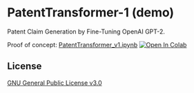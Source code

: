 
# PatentTransformer-1 (demo)

Patent Claim Generation by Fine-Tuning OpenAI GPT-2. 
  
Proof of concept: [PatentTransformer_v1.ipynb](https://github.com/jiehsheng/PatentTransformer/blob/master/v1/PatentTransformer_v1.ipynb)  [![Open In Colab](https://colab.research.google.com/assets/colab-badge.svg)](https://colab.research.google.com/github/jiehsheng/PatentTransformer/blob/master/v1/PatentTransformer_v1.ipynb)

## License

[GNU General Public License v3.0](LICENSE)
